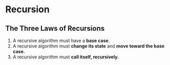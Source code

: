 # Recursion

## The Three Laws of Recursions

1. A recursive algorithm must have a **base case**.
2. A recursive algorithm must **change its state** and **move toward the base case.**
3. A recursive algorithm must **call itself, recursively.**